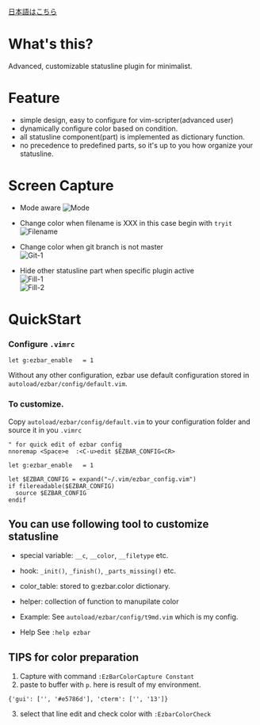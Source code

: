 [日本語はこちら](https://github.com/t9md/vim-ezbar/blob/master/README-JP.md)

# What's this?
Advanced, customizable statusline plugin for minimalist.

# Feature
* simple design, easy to configure for vim-scripter(advanced user)
* dynamically configure color based on condition.
* all statusline component(part) is implemented as dictionary function.
* no precedence to predefined parts, so it's up to you how organize your statusline.

# Screen Capture
* Mode aware
![Mode](https://raw.github.com/t9md/t9md/master/img/ezbar/mode_insert.png)

* Change color when filename is XXX in this case begin with `tryit`
![Filename](https://raw.github.com/t9md/t9md/master/img/ezbar/filename_notify.png)

* Change color when git branch is not master  
![Git-1](https://raw.github.com/t9md/t9md/master/img/ezbar/git-branch_notify.png)

* Hide other statusline part when specific plugin active  
![Fill-1](https://raw.github.com/t9md/t9md/master/img/ezbar/ezbar_fill1.png)  
![Fill-2](https://raw.github.com/t9md/t9md/master/img/ezbar/ezbar_fill2.png)  

# QuickStart

### Configure  `.vimrc`

```Vim
let g:ezbar_enable   = 1
```

Without any other configuration, ezbar use default configuration stored
in `autoload/ezbar/config/default.vim`.

### To customize.

Copy `autoload/ezbar/config/default.vim` to your configuration folder and source it in you `.vimrc`

```Vim
" for quick edit of ezbar config
nnoremap <Space>e  :<C-u>edit $EZBAR_CONFIG<CR>

let g:ezbar_enable   = 1

let $EZBAR_CONFIG = expand("~/.vim/ezbar_config.vim")
if filereadable($EZBAR_CONFIG)
  source $EZBAR_CONFIG
endif
```

## You can use following tool to customize statusline

* special variable: `__c`, `__color`, `__filetype` etc.
* hook: `_init()`, `_finish()`, `_parts_missing()` etc.
* color_table: stored to g:ezbar.color dictionary.
* helper: collection of function to manupilate color

* Example:
See `autoload/ezbar/config/t9md.vim` which is my config.

* Help
See `:help ezbar`

## TIPS for color preparation

1. Capture with command `:EzBarColorCapture Constant`  
2. paste to buffer with `p`. here is result of my environment.  

```Vim
{'gui': ['', '#e5786d'], 'cterm': ['', '13']}
```

3. select that line edit and check color with `:EzbarColorCheck`  

